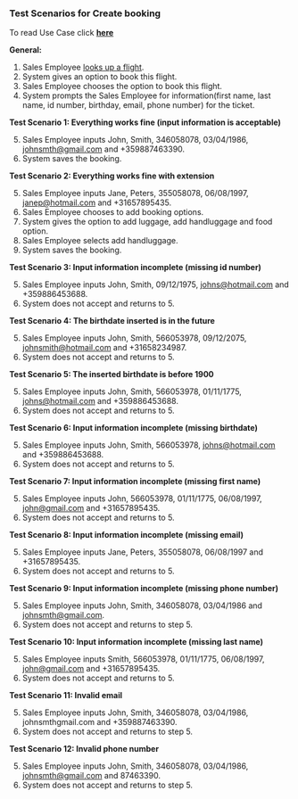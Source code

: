 ### **Test Scenarios for Create booking**

To read Use Case click [**here**]( ../../UseCasesSalesEmployee.md )

**General:**

1. Sales Employee <ins>looks up a flight</ins>.
2. System gives an option to book this flight.
3. Sales Employee chooses the option to book this flight.
4. System prompts the Sales Employee for information(first name, last name, id number, birthday, email, phone number) for the ticket.


**Test Scenario 1: Everything works fine (input information is acceptable)**

5. Sales Employee inputs John, Smith, 346058078, 03/04/1986, johnsmth@gmail.com and +359887463390.
6. System saves the booking.


**Test Scenario 2: Everything works fine with extension**

5. Sales Employee inputs Jane, Peters, 355058078, 06/08/1997, janep@hotmail.com and +31657895435.
6. Sales Employee chooses to add booking options.
7. System gives the option to add luggage, add handluggage and food option.
8. Sales Employee selects add handluggage.
9. System saves the booking.


**Test Scenario 3: Input information incomplete (missing id number)**

5. Sales Employee inputs John, Smith, 09/12/1975, johns@hotmail.com and +359886453688.
6. System does not accept and returns to 5.


**Test Scenario 4: The birthdate inserted is in the future**

5. Sales Employee inputs John, Smith, 566053978, 09/12/2075, johnsmith@hotmail.com and +31658234987.
6. System does not accept and returns to 5.


**Test Scenario 5: The inserted birthdate is before 1900**

5. Sales Employee inputs John, Smith, 566053978, 01/11/1775, johns@hotmail.com and +359886453688.
6. System does not accept and returns to 5.


**Test Scenario 6: Input information incomplete (missing birthdate)**

5. Sales Employee inputs John, Smith, 566053978, johns@hotmail.com and +359886453688.
6. System does not accept and returns to 5.


**Test Scenario 7: Input information incomplete (missing first name)**

5. Sales Employee inputs John, 566053978, 01/11/1775, 06/08/1997, john@gmail.com and +31657895435.
6. System does not accept and returns to 5.


**Test Scenario 8: Input information incomplete (missing email)**

5. Sales Employee inputs Jane, Peters, 355058078, 06/08/1997 and +31657895435.
6. System does not accept and returns to 5.


**Test Scenario 9: Input information incomplete (missing phone number)**

5. Sales Employee inputs John, Smith, 346058078, 03/04/1986 and johnsmth@gmail.com.
6. System does not accept and returns to step 5.


**Test Scenario 10: Input information incomplete (missing last name)**

5. Sales Employee inputs Smith, 566053978, 01/11/1775, 06/08/1997, john@gmail.com and +31657895435.
6. System does not accept and returns to 5.


**Test Scenario 11: Invalid email**

5. Sales Employee inputs John, Smith, 346058078, 03/04/1986, johnsmthgmail.com and +359887463390.
6. System does not accept and returns to step 5.


**Test Scenario 12: Invalid phone number**

5. Sales Employee inputs John, Smith, 346058078, 03/04/1986, johnsmth@gmail.com and 87463390.
6. System does not accept and returns to step 5.
